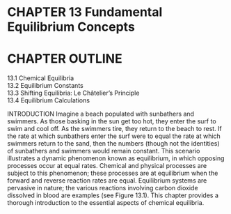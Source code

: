 # CHAPTER 13 Fundamental Equilibrium Concepts

# CHAPTER OUTLINE

13.1 Chemical Equilibria   
13.2 Equilibrium Constants   
13.3 Shifting Equilibria: Le Châtelier’s Principle   
13.4 Equilibrium Calculations

INTRODUCTION Imagine a beach populated with sunbathers and swimmers. As those basking in the sun get too hot, they enter the surf to swim and cool off. As the swimmers tire, they return to the beach to rest. If the rate at which sunbathers enter the surf were to equal the rate at which swimmers return to the sand, then the numbers (though not the identities) of sunbathers and swimmers would remain constant. This scenario illustrates a dynamic phenomenon known as equilibrium, in which opposing processes occur at equal rates. Chemical and physical processes are subject to this phenomenon; these processes are at equilibrium when the forward and reverse reaction rates are equal. Equilibrium systems are pervasive in nature; the various reactions involving carbon dioxide dissolved in blood are examples (see Figure 13.1). This chapter provides a thorough introduction to the essential aspects of chemical equilibria.
